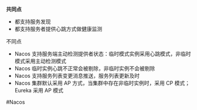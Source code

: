 **共同点**

* 都支持服务发现
* 都支持服务者提供心跳方式做健康监测

不同点

* Nacos 支持服务端主动检测提供者状态：临时模式实例采用心跳模式，非临时模式采用主动检测模式
* Nacos 临时实例心跳不正常会被剔除，非临时实例不会被剔除
* Nacos 支持服务列表变更消息推送，服务列表更新及时
* Nacos 集群默认采用 AP 方式，当集群中存在非临时实例时，采用 CP 模式；Eureka 采用 AP 模式

#Nacos